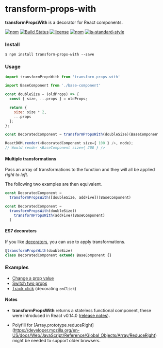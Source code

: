 # transform-props-with

**transformPropsWith** is a decorator for React components.

[![npm](https://img.shields.io/npm/v/transform-props-with.svg)](https://www.npmjs.com/package/transform-props-with)
[![Build Status](https://semaphoreci.com/api/v1/projects/952af448-0e60-472d-9e34-4d330e25da5f/684163/shields_badge.svg)](https://semaphoreci.com/robinpokorny/transform-props-with)
[![license](https://img.shields.io/npm/l/transform-props-with.svg)](https://github.com/robinpokorny/transform-props-with/blob/master/LICENSE)
[![npm](https://img.shields.io/badge/react-v0.14-brightgreen.svg)](https://facebook.github.io/react/blog/2015/10/07/react-v0.14.html)
[![js-standard-style](https://img.shields.io/badge/code%20style-standard-lightgrey.svg)](http://standardjs.com/)


### Install

```shell
$ npm install transform-props-with --save
```

### Usage

```js
import transformPropsWith from 'transform-props-with'

import BaseComponent from './base-component'

const doubleSize = (oldProps) => {
  const { size, ...props } = oldProps;

  return {
    size: size * 2,
    ...props
  };
};

const DecoratedComponent = transformPropsWith(doubleSize)(BaseComponent)

ReactDOM.render(<DecoratedComponent size={ 100 } />, node);
// Would render <BaseComponent size={ 200 } />
```

#### Multiple transformations

Pass an array of transformations to the function and they will all be applied *right to left*.

The following two examples are then equivalent.

```js
const DecoratedComponent =
  transformPropsWith([doubleSize, addFive])(BaseComponent)
```

```js
const DecoratedComponent =
  transformPropsWith(doubleSize)(
    transformPropsWith(addFive)(BaseComponent)
  )
```

#### ES7 decorators

If you like [decorators](https://github.com/wycats/javascript-decorators),
you can use to apply transformations.

```js
@transformPropsWith(doubleSize)
class DecoratedComponent extends BaseComponent {}
```

### Examples

* [Change a prop value](examples/double-size.js)
* [Switch two props](examples/switch-foo-bar.js)
* [Track click](examples/track-click.js) (decorating `onClick`)

#### Notes

* **transformPropsWith** returns a stateless functional component, these were introduced in
React v0.14.0 ([release notes](https://facebook.github.io/react/blog/2015/10/07/react-v0.14.html)).

* Polyfill for
[Array.prototype.reduceRight] (https://developer.mozilla.org/en-US/docs/Web/JavaScript/Reference/Global_Objects/Array/ReduceRight)
might be needed to support older browsers.
